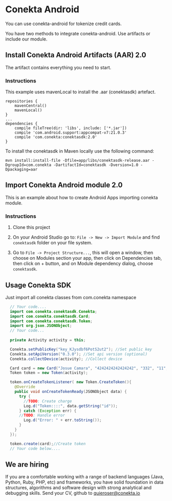 # Conekta Android
You can use conekta-android for tokenize credit cards.

You have two methods to integrate conekta-android. Use artifacts or include our module.

## Install Conekta Android Artifacts (AAR) 2.0
The artifact contains everything you need to start.

### Instructions
This example uses mavenLocal to install the .aar (conektasdk) artefact.
```
repositories {
    mavenCentral()
    mavenLocal()
}
...
dependencies {
    compile fileTree(dir: 'libs', include: ['*.jar'])
    compile 'com.android.support:appcompat-v7:21.0.3'
    compile 'com.conekta:conektasdk:2.0'
}

```
To install the conektasdk in Maven locally use the following command:

```
mvn install:install-file -Dfile=app/libs/conektasdk-release.aar -DgroupId=com.conekta -DartifactId=conektasdk -Dversion=1.0 -Dpackaging=aar
```

## Import Conekta Android module 2.0

This is an example about how to create Android Apps importing conekta module.

### Instructions
1. Clone this project

2. On your Android Studio go to: ```File -> New -> Import Module``` and find ```conektasdk``` folder on your file system.

3. Go to ```File -> Project Structure...```, this will open a window, then choose on Modules section your app, then click on Dependencies tab, then click on + button, and on Module dependency dialog, choose ```conektasdk```.

## Usage Conekta SDK

Just import all conekta classes from com.conekta namespace


```java
  // Your code....
  import com.conekta.conektasdk.Conekta;
  import com.conekta.conektasdk.Card;
  import com.conekta.conektasdk.Token;
  import org.json.JSONObject;
  // Your code...
  
  private Activity activity = this;

  Conekta.setPublicKey("key_KJysdbf6PotS2ut2"); //Set public key
  Conekta.setApiVersion("0.3.0"); //Set api version (optional)
  Conekta.collectDevice(activity); //Collect device

  Card card = new Card("Josue Camara", "4242424242424242", "332", "11", "2017");
  Token token = new Token(activity);

  token.onCreateTokenListener( new Token.CreateToken(){
    @Override
    public void onCreateTokenReady(JSONObject data) {
      try {
        //TODO: Create charge
        Log.d("Token::::", data.getString("id"));
      } catch (Exception err) {
      //TODO: Handle error
        Log.d("Error: " + err.toString());
      }
    }
  });

  token.create(card);//Create token
  // Your code below....
```

We are hiring
-------------

If you are a comfortable working with a range of backend languages (Java, Python, Ruby, PHP, etc) and frameworks, you have solid foundation in data structures, algorithms and software design with strong analytical and debugging skills. 
Send your CV, github to quieroser@conekta.io
